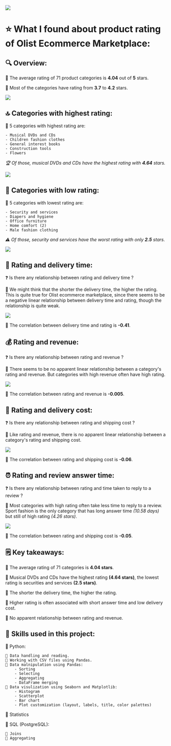 ![](images/cover.png)

# ⭐ What I found about product rating of Olist Ecommerce Marketplace:

## 🔍 Overview:

🔹 The average rating of 71 product categories is **4.04** out of **5** stars.

🔹 Most of the categories have rating from **3.7** to **4.2** stars.

![](images/rating_distribution.png)


## 🔝 Categories with highest rating:

🔹 5 categories with highest rating are:
    
    - Musical DVDs and CDs
    - Children fashion clothes
    - General interest books
    - Construction tools
    - Flowers

*🏆 Of those, musical DVDs and CDs have the highest rating with **4.64** stars.*

![](images/top_rating.png)

## 🔴 Categories with low rating:

🔹 5 categories with lowest rating are:
    
    - Security and services
    - Diapers and hygiene
    - Office furniture
    - Home comfort (2)
    - Male fashion clothing

*⚠️ Of those, security and services have the worst rating with only **2.5** stars.*

![](images/low_rating.png)

## 🚚 Rating and delivery time:

❓ Is there any relationship between rating and delivery time ?

🔹 We might think that the shorter the delivery time, the higher the rating. This is quite true for Olist ecommerce marketplace, since there seems to be a negative linear relationship between delivery time and rating, though the relationship is quite weak.

![](images/rating_delivery_time.png)

🔹 The correlation between delivery time and rating is **-0.41**.

## 💰 Rating and revenue:

❓ Is there any relationship between rating and revenue ?

🔹 There seems to be no apparent linear relationship between a category's rating and revenue. But categories with high revenue often have high rating.

![](images/rating_revenue.png)

🔹 The correlation between rating and revenue is **-0.005**.

## 🚢 Rating and delivery cost:

❓ Is there any relationship between rating and shipping cost ?

🔹 Like rating and revenue, there is no apparent linear relationship between a category's rating and shipping cost.

![](images/rating_freight.png)

🔹 The correlation between rating and shipping cost is **-0.06**.

## ⏰ Rating and review answer time:

❓ Is there any relationship between rating and time taken to reply to a review ?

🔹 Most categories with high rating often take less time to reply to a review. Sport fashion is the only category that has long answer time *(10.58 days)* but still of high rating *(4.26 stars)*.

![](images/rating_answer.png)

🔹 The correlation between rating and shipping cost is **-0.05**.

## 🗒️ Key takeaways:

🔹 The average rating of 71 categories is **4.04 stars**.

🔹 Musical DVDs and CDs have the highest rating **(4.64 stars)**, the lowest rating is securities and services **(2.5 stars)**.

🔹 The shorter the delivery time, the higher the rating.

🔹 Higher rating is often associated with short answer time and low delivery cost.

🔹 No apparent relationship between rating and revenue.

## 🧠 Skills used in this project:

🔸 Python:
    
    🔹 Data handling and reading.
    🔹 Working with CSV files using Pandas.
    🔹 Data malnipulation using Pandas:
        - Sorting
        - Selecting
        - Aggregating
        - DataFrame merging
    🔹 Data visulization using Seaborn and Matplotlib:
        - Histogram
        - Scatterplot
        - Bar chart
        - Plot customization (layout, labels, title, color palettes)

🔸 Statistics

🔸 SQL (PostgreSQL):

    🔹 Joins
    🔹 Aggregating
